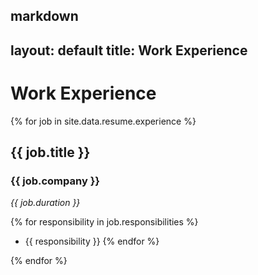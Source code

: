 markdown
---
layout: default
title: Work Experience
---

# Work Experience

{% for job in site.data.resume.experience %}
## {{ job.title }}
### {{ job.company }}
*{{ job.duration }}*

{% for responsibility in job.responsibilities %}
- {{ responsibility }}
{% endfor %}

{% endfor %}